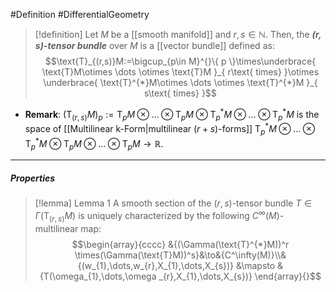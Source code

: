 #Definition #DifferentialGeometry 

> [!definition]
> Let $M$ be a [[smooth manifold]] and $r,s\in \mathbb{N}$. Then, the ***$(r,s)$-tensor bundle*** over $M$ is a [[vector bundle]] defined as:$$\text{T}_{(r,s)}M:=\bigcup_{p\in M}^{}\{ p \}\times\underbrace{ \text{T}M\otimes \dots \otimes \text{T}M }_{ r\text{ times} }\otimes \underbrace{ \text{T}^{*}M\otimes \dots \otimes \text{T}^{*}M }_{ s\text{ times} }$$
- **Remark**:  $(\text{T}_{(r,s)}M)_{p}:=\text{T}_{p}M\otimes \dots \otimes \text{T}_{p}M \otimes \text{T}^{*}_{p}M\otimes \dots \otimes \text{T}^{*}_{p}M$ is the space of [[Multilinear k-Form|multilinear $(r+s)$-forms]] $\text{T}^{*}_{p}M\otimes\dots \otimes \text{T}^{*}_{p}M\otimes \text{T}_{p}M \otimes\dots \otimes \text{T}_{p}M\to \mathbb{R}$.
---
##### Properties
> [!lemma] Lemma 1
> A smooth section of the $(r,s)$-tensor bundle $T\in \Gamma(\text{T}_{(r,s)}M)$ is uniquely characterized by the following $C^\infty(M)$-multilinear map: $$\begin{array}{cccc} &{(\Gamma(\text{T}^{*}M))^r \times(\Gamma(\text{T}M))^s}&\to&{C^\infty(M)}\\&{(w_{1},\dots,w_{r},X_{1},\dots,X_{s})} &\mapsto & {T(\omega_{1},\dots,\omega _{r},X_{1},\dots,X_{s})} \end{array}{}$$